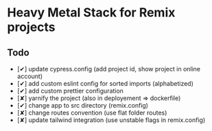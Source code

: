 # Heavy Metal Stack for Remix projects

## Todo

- [&#x2714;] update cypress.config (add project id, show project in online
  account)
- [&#x2714;] add custom eslint config for sorted imports (alphabetized)
- [&#x2714;] add custom prettier configuration
- [&#x2718;] yarnify the project (also in deployement => dockerfile)
- [&#x2714;] change app to src directory (remix.config)
- [&#x2718;] change routes convention (use flat folder routes)
- [&#x2718;] update tailwind integration (use unstable flags in remix.config)
